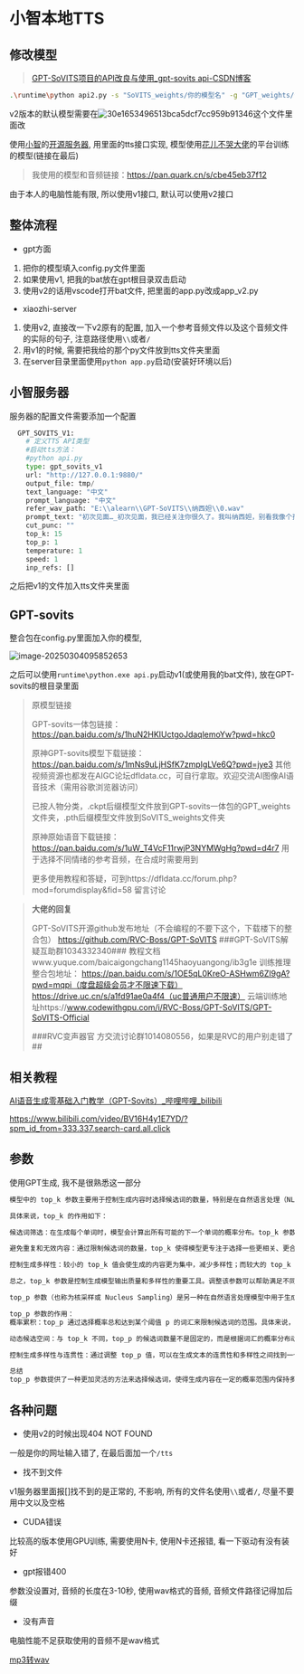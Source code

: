 # 小智本地TTS

## 修改模型

> [GPT-SoVITS项目的API改良与使用_gpt-sovits api-CSDN博客](https://blog.csdn.net/AAI666666/article/details/136554163)

```bash
.\runtime\python api2.py -s "SoVITS_weights/你的模型名" -g "GPT_weights/你的模型名" -dr "参考音频路径和名称" -dt "参考音频的文字内容，使用双引号括起来，确保文字内容里没有双引号" -dl zh|ja|en三者选一
```

v2版本的默认模型需要在![30e1653496513bca5dcf7cc959b91346](https://picture-01-1316374204.cos.ap-beijing.myqcloud.com/lenovo-picture/202503231624370.png)这个文件里面改





使用[小智](https://github.com/78/xiaozhi-esp32)的[开源服务器](https://github.com/xinnan-tech/xiaozhi-esp32-server), 用里面的tts接口实现, 模型使用[花儿不哭大佬](https://space.bilibili.com/5760446)的平台训练的模型(链接在最后)

> 我使用的模型和音频链接：https://pan.quark.cn/s/cbe45eb37f12

由于本人的电脑性能有限, 所以使用v1接口, 默认可以使用v2接口

## 整体流程

+ gpt方面

1. 把你的模型填入config.py文件里面
2. 如果使用v1, 把我的bat放在gpt根目录双击启动
3. 使用v2的话用vscode打开bat文件, 把里面的app.py改成app_v2.py

+ xiaozhi-server

1. 使用v2, 直接改一下v2原有的配置, 加入一个参考音频文件以及这个音频文件的实际的句子, 注意路径使用`\\`或者`/`
2. 用v1的时候, 需要把我给的那个py文件放到tts文件夹里面
3. 在server目录里面使用`python app.py`启动(安装好环境以后)

## 小智服务器

服务器的配置文件需要添加一个配置

```python
  GPT_SOVITS_V1:
    # 定义TTS API类型
    #启动tts方法：
    #python api.py
    type: gpt_sovits_v1
    url: "http://127.0.0.1:9880/"
    output_file: tmp/
    text_language: "中文"
    prompt_language: "中文"
    refer_wav_path: "E:\\alearn\\GPT-SoVITS\\纳西妲\\0.wav"
    prompt_text: "初次见面…_初次见面，我已经关注你很久了。我叫纳西妲，别看我像个孩子，我比任何一位大人都了解这个世界。所以，我可以用我的知识，换取你路上的见闻吗？"
    cut_punc: ""
    top_k: 15
    top_p: 1
    temperature: 1
    speed: 1
    inp_refs: []
```

之后把v1的文件加入tts文件夹里面

## GPT-sovits

整合包在config.py里面加入你的模型, 

![image-20250304095852653](https://picture-01-1316374204.cos.ap-beijing.myqcloud.com/picture/202503040958717.png)

之后可以使用`runtime\python.exe api.py`启动v1(或使用我的bat文件), 放在GPT-sovits的根目录里面

> 原模型链接
>
> GPT-sovits一体包链接：https://pan.baidu.com/s/1huN2HKIUctgoJdaqlemoYw?pwd=hkc0 
>
> 原神GPT-sovits模型下载链接：https://pan.baidu.com/s/1mNs9uLjHSfK7zmpIgLVe6Q?pwd=jye3 
>  其他视频资源也都发在AIGC论坛dfldata.cc，可自行拿取。欢迎交流AI图像AI语音技术（需用谷歌浏览器访问）
>
>
> 已按人物分类，.ckpt后缀模型文件放到GPT-sovits一体包的GPT_weights文件夹，.pth后缀模型文件放到SoVITS_weights文件夹
>
> 原神原始语音下载链接：https://pan.baidu.com/s/1uW_T4VcF11rwjP3NYMWgHg?pwd=d4r7 
> 用于选择不同情绪的参考音频，在合成时需要用到
>
>
> 更多使用教程和答疑，可到https://dfldata.cc/forum.php?mod=forumdisplay&fid=58 留言讨论

> **大佬的回复**
>
> GPT-SoVITS开源github发布地址（不会编程的不要下这个，下载楼下的整合包）
> https://github.com/RVC-Boss/GPT-SoVITS
> ###GPT-SoVITS解疑互助群1034332340###
> 教程文档www.yuque.com/baicaigongchang1145haoyuangong/ib3g1e
> 训练推理整合包地址：
> https://pan.baidu.com/s/1OE5qL0KreO-ASHwm6Zl9gA?pwd=mqpi（度盘超级会员才不限速下载）
> https://drive.uc.cn/s/a1fd91ae0a4f4（uc普通用户不限速）
> 云端训练地址https://www.codewithgpu.com/i/RVC-Boss/GPT-SoVITS/GPT-SoVITS-Official
>
> ###RVC变声器官 方交流讨论群1014080556，如果是RVC的用户别走错了##

## 相关教程

[AI语音生成零基础入门教学（GPT-Sovits）_哔哩哔哩_bilibili](https://www.bilibili.com/video/BV1nexGebELa/?spm_id_from=333.337.search-card.all.click)

https://www.bilibili.com/video/BV16H4y1E7YD/?spm_id_from=333.337.search-card.all.click

## 参数

使用GPT生成, 我不是很熟悉这一部分

```python
模型中的 top_k 参数主要用于控制生成内容时选择候选词的数量，特别是在自然语言处理（NLP）中的文本生成任务中。

具体来说，top_k 的作用如下：

候选词筛选：在生成每个单词时，模型会计算出所有可能的下一个单词的概率分布。top_k 参数指定只选择概率最高的 k 个单词作为候选。这可以防止生成低概率且不太合适的单词，从而提高生成文本的质量。

避免重复和无效内容：通过限制候选词的数量，top_k 使得模型更专注于选择一些更相关、更合适的单词，这样可以减少生成重复内容或无效信息的可能性。

控制生成多样性：较小的 top_k 值会使生成的内容更为集中，减少多样性；而较大的 top_k 值则允许模型从更多的候选词中选择，从而可以产生更为多样化的文本。

总之，top_k 参数是控制生成模型输出质量和多样性的重要工具。调整该参数可以帮助满足不同应用场景的需求。

top_p 参数（也称为核采样或 Nucleus Sampling）是另一种在自然语言处理模型中用于生成文本时选择候选词的方法，与 top_k 参数类似但有所不同。

top_p 参数的作用：
概率累积：top_p 通过选择概率总和达到某个阈值 p 的词汇来限制候选词的范围。具体来说，模型首先按照概率从高到低对所有候选词进行排序，然后累加概率，直到累积的概率大于或等于 p。在这个基础上，模型会从这些经过筛选的词汇中进行采样。

动态候选空间：与 top_k 不同，top_p 的候选词数量不是固定的，而是根据词汇的概率分布动态变化。例如，如果前几个高概率的单词就能达到 p，那么只会选择这几个词。如果需要更多的候选词才能达到 p，那么就会选择更多的词。

控制生成多样性与连贯性：通过调整 top_p 值，可以在生成文本的连贯性和多样性之间找到一个平衡。较低的 top_p 值可能导致生成内容更加保守和连贯，而较高的值则可能导致内容的多样性增加，文本生成变得更加随机。

总结
top_p 参数提供了一种更加灵活的方法来选择候选词，使得生成内容在一定的概率范围内保持多样性和连贯性。这对提高文本生成的质量非常有帮助，尤其是在需要创造性和多样性的应用场景中。
```

## 各种问题

+ 使用v2的时候出现404 NOT FOUND

一般是你的网址输入错了, 在最后面加一个`/tts`

+ 找不到文件

v1服务器里面报[]找不到的是正常的, 不影响, 所有的文件名使用`\\`或者`/`, 尽量不要用中文以及空格

+ CUDA错误

比较高的版本使用GPU训练, 需要使用N卡, 使用N卡还报错, 看一下驱动有没有装好

+ gpt报错400

参数没设置对, 音频的长度在3-10秒, 使用wav格式的音频, 音频文件路径记得加后缀

+ 没有声音

电脑性能不足获取使用的音频不是wav格式

[mp3转wav](https://www.freeconvert.com/zh/mp3-to-wav#:~:text=%E5%A6%82%E4%BD%95%E5%B0%86%20MP3%20%E8%BD%AC%E6%8D%A2%E4%B8%BA%20WAV%EF%BC%9F%201%20%E5%8D%95%E5%87%BB%E2%80%9C%E9%80%89%E6%8B%A9%E6%96%87%E4%BB%B6%E2%80%9D%E6%8C%89%E9%92%AE%E5%B9%B6%E9%80%89%E6%8B%A9%E6%82%A8%E7%9A%84%20MP3,%E6%96%87%E4%BB%B6%E3%80%82%202%20%E7%82%B9%E5%87%BB%E2%80%9C%E8%BD%AC%E6%8D%A2%E4%B8%BA%20WAV%E2%80%9D%E6%8C%89%E9%92%AE%E5%BC%80%E5%A7%8B%E8%BD%AC%E6%8D%A2%203%20%E5%BD%93%E7%8A%B6%E6%80%81%E5%8F%98%E4%B8%BA%E2%80%9C%E5%AE%8C%E6%88%90%E2%80%9D%E6%97%B6%EF%BC%8C%E5%8D%95%E5%87%BB%E2%80%9C%E4%B8%8B%E8%BD%BD%20WAV%E2%80%9D%E6%8C%89%E9%92%AE)
